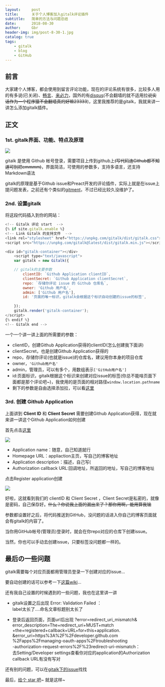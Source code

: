 ```yaml
---
layout:     post
title:      关于个人博客加入gitalk评论插件
subtitle:   简单的方法与问题总结
date:       2018-08-30
author:     Gbr
header-img: img/post-8-30-1.jpg
catalog: true
tags:
    - gitalk
    - blog
    - GitHub
---
```


## 前言 ##

大家建个人博客，都会使用到留言评论功能，现在的评论系统有很多，比较多人用的有多说(已关闭)、[畅言](http://changyan.kuaizhan.com/)、[来必力](https://livere.com/)，国外的有[disqus](https://disqus.com/)(不会翻墙的就不适用拉<s>说实话作为一个程序猿不会翻墙真的好嘛23333</s>)，这里我推荐的是gitalk，我就来讲一讲怎么添加gitalk插件。

##  正文 ##

### 1st. gitalk界面、功能、特点及原理 ###

[![](https://puu.sh/BmKKe/9e9409b11e.png)](https://gitalk.github.io/)

gitalk 是使用 Github 帐号登录，需要项目上传到github上<s>(写代码连Github都不知道可别把emmmm)</s>，界面简洁，可使用的参数多，支持多语言，还支持Markdown语法

gitalk的原理是基于Github issue和Preact开发的评论插件，实际上就是在issue上提问题发表，之前还有个类似的[gitment](https://github.com/imsun/gitment)，不过已经比较久没维护了。

### 2nd. 设置gitalk ###

将这段代码插入到你的网站：

```js
<!-- Gitalk 评论 start  -->
{% if site.gitalk.enable %}
<!-- Link Gitalk 的支持文件  -->
<link rel="stylesheet" href="https://unpkg.com/gitalk/dist/gitalk.css">
<script src="https://unpkg.com/gitalk@latest/dist/gitalk.min.js"></script>

<div id="gitalk-container"></div>
    <script type="text/javascript">
    var gitalk = new Gitalk({

    // gitalk的主要参数
		clientID: `Github Application clientID`,
		clientSecret: `Github Application clientSecret`,
		repo: `存储你评论 issue 的 Github 仓库名`,
		owner: 'Github 用户名',
		admin: ['Github 用户名'],
		id: '页面的唯一标识，gitalk会根据这个标识自动创建的issue的标签',
    
    });
    gitalk.render('gitalk-container');
</script>
{% endif %}
<!-- Gitalk end -->
```

一个一个讲一讲上面的所需要的参数：

* clientID，创建Github Application获得的clientID(怎么创建我下面讲)
* clientSecret，也是创建Github Application获得的
* repo，存储你评论(也就是issue)的仓库名，建议用你本身的项目仓库
* owner，`'Github用户名'`
* admin，管理员，可以有多个，用数组表示`['GitHub用户名']`
* id:页面标识，gitalk根据这个标识来创建对应issue的标签(你总不能啥页面下面都是那个评论吧~)，我使用的是页面的相对路径`window.location.pathname`
* 剩下的参数是自由选择添加拉，可以看[这里](https://github.com/gitalk/gitalk#options)

### 3rd. 创建 Github Application ###

上面讲到
**Client ID** 和
**Client Secret**
需要创建Github Application获得，现在就来讲一讲这个Github Application如何创建

首先点击[这里](https://github.com/settings/applications/new)

![](https://puu.sh/BmLnu/83c17cabf1.png)

* Application name：随意，自己知道就行
* Homepage URL：appliaction主页，写自己的博客地址
* Application description：描述，自己写(
* Authorization callback URL:回调地址，所返回的地址，写自己的博客地址

点击Register application创建

![](https://puu.sh/BmLvy/ce604ce857.png)

好啦，这就看到我们的 clientID 和 Client Secret ，Client Secret是私密的，就像是密码，自己保存好。<span class="truth"><s>什么？你说我上面的漏出来了？那你用啊，能用算我输</s></span>

参数都设置好之后，将代码推送到GitHub，没问题的话进入你自己的博客页面就会有gitalk的内容了。

当你用GitHub帐号(管理员)登录时，就会在你repo对应的仓库下创建issue。

当然，你也可以手动去创建issue，只要标签没问题都一样的。

## 最后の一些问题 ##

gitalk需要每个对应页面都用管理员登录一下创建对应的issue...

要自动创建的话可以参考一下[这篇wiki](https://github.com/gitalk/gitalk/wiki/%E8%AF%84%E8%AE%BA%E5%88%9D%E5%A7%8B%E5%8C%96)...

还有我自己设置的时候遇到的一些问题，我也在这里讲一讲

* gitalk设置之后出现 Error: Validation Failed ：<br>
label太长了....命名文章标题别太长了

* 登录后返回页面，页面url后出现
?error=redirect_uri_mismatch&<br>
error_description=The+redirect_uri+MUST+match<br>
+the+registered+callback+URL+for+this+application.<br>
&error_uri=https%3A%2F%2Fdeveloper.github.com<br>
%2Fapps%2Fmanaging-oauth-apps%2Ftroubleshooting<br>
-authorization-request-errors%2F%23redirect-uri-mismatch：<br>
去Setting/Developer settings查看你对应的application的Authorization callback URL有没有写对

还有别的问题，可以在[gitalk下的issue](https://github.com/gitalk/gitalk/issues)找找

最后，[给个 star 吧](https://github.com/FujishiroOtone/FujishiroOtone.github.io)~
就是这样~
